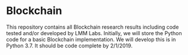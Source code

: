 # Blockchain
This repository contains all Blockchain research results including code tested and/or developed by LMM Labs.  Initially, we 
will store the Python code for a basic Blockchain implementation.  We will develop this is in Python 3.7.  It should be code 
complete by 2/1/2019.
